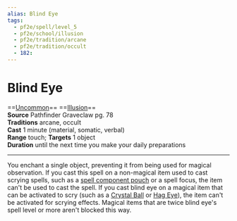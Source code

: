 ```yaml
---
alias: Blind Eye
tags:
  - pf2e/spell/level_5
  - pf2e/school/illusion
  - pf2e/tradition/arcane
  - pf2e/tradition/occult
  - 182:
---
```


# Blind Eye

==[Uncommon](../../../Traits/Uncommon.md)== ==[Illusion](../../../Traits/Illusion.md)==  
__Source__ Pathfinder Graveclaw pg. 78  
**Traditions** arcane, occult  
**Cast** 1 minute (material, somatic, verbal)  
**Range** touch; **Targets** 1 object  
**Duration** until the next time you make your daily preparations

---

You enchant a single object, preventing it from being used for magical observation. If you cast this spell on a non-magical item used to cast scrying spells, such as a [spell component pouch](spell%20component%20pouch) or a spell focus, the item can't be used to cast the spell. If you cast blind eye on a magical item that can be activated to scry (such as a [Crystal Ball](../../../Items/Held%20Items/Crystal%20Ball.md) or [Hag Eye](../../../Items/Worn%20Items/Other%20Worn%20Items/Hag%20Eye.md)), the item can't be activated for scrying effects. Magical items that are twice blind eye's spell level or more aren't blocked this way.
